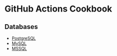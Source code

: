 # GitHub Actions Cookbook

## Databases

- [PostgreSQL](databases/postgres.md)
- [MySQL](databases/mysql.md)
- [MSSQL](databases/mssql.md)
